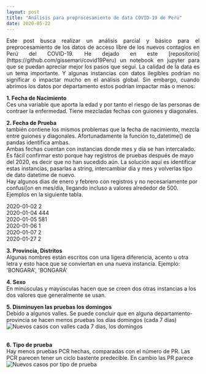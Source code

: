 ```yaml
---
layout: post
title: "Análisis para preprocesamiento de data COVID-19 de Perú"
date: 2020-05-22
---
```

<p align="justify">
Este post busca realizar un análisis parcial y básico para el preprocesamiento de los datos de acceso libre de los nuevos contagios en Perú del COVID-19. He dejado en este [repositorio](https://github.com/gissemari/covid19Peru) un notebook en jupyter para que se puedan apreciar mejor los pasos que seguí.
La calidad de la data es un tema importante. Y algunas instancias con datos ilegibles podrían no significar o impactar mucho en el análisis global. Sin embargo, cuando abrimos los datos por departamento estos podrían impactar más o menos:<br/>

<b>1. Fecha de Nacimiento</b><br/>
Ces una variable que aporta la edad y por tanto el riesgo de las personas de contraer la enfermedad. Tiene mezcladas fechas con guiones y diagonales.<br/>

<b>2. Fecha de Prueba</b><br/>
también contiene los mismos problemas que la fecha de nacimiento, mezcla entre guiones y diagonales. Afortunadamente la función to_datetime() de pandas identifica ambas.<br/>
Ambas fechas cuentan con instancias donde mes y día se han intercalado. Es fácil confirmar esto porque hay registros de pruebas después de mayo del 2020, es decir que no han sucedido aún. La solución aquí es identificar estas instancias, pasarlas a string, intercambiar dia y mes y volverlas tipo de dato datetime de nuevo.<br/>
Hay algunos dias de enero y febrero con registros y no necesariamente por confusi[on en mes/dia, llegando incluso a valores alrededor de 500. Ejemplos en la siguiente tabla.<br/>


2020-01-02	  2<br/>
2020-01-04	444<br/>
2020-01-05	581<br/>
2020-01-06	  1<br/>
2020-01-07	  2<br/>
2020-01-27	  2<br/>

<!--
 <table style="width:30%">
  <tr>
    <th>FECHA_PRUEBA</th>
    <th>CONTADOR</th>
  </tr>
  <tr>
    <td>2020-01-02</td>
    <td>2</td>
  </tr>
  <tr>
    <td>2020-01-04</td>
    <td>444</td>
  </tr>
   <tr>
    <td>2020-01-05</td>
    <td>581</td>
  </tr>
  <tr>
    <td>...</td>
    <td>...</td>
  </tr>
   <tr>
    <td>2020-01-27</td>
    <td>2</td>
  </tr>
</table> 
<br/>
-->


<b>3. Provincia, Distritos</b><br/>
Algunas nombres están escritos con una ligera diferencia, acento u otra letra y esto hace que se conviertan en una nueva instancia. Ejemplo: 'BONGARA', 'BONGARÁ'<br/>

<b>4. Sexo</b><br/>
En minúsculas y mayúsculas hacen que se creen dos otras instancias a los dos valores que generalmente se usan.<br/>


<b>5. Disminuyen las pruebas los domingos</b><br/>
Debido a algunos valles. Se puede concluir que en alguna departamento-provincia se hacen menos pruebas los días domingos (cada 7 dias)<br/>
<img src="../../../images/covid/valleysSundays.png" alt="Nuevos casos con valles cada 7 dias, los domingos">

<br/>
<b>6. Tipo de prueba</b><br/>
Hay menos pruebas PCR hechas, comparadas con el número de PR. Las PCR parecen tener un ciclo bastente predecible. En cambio las PR parece<br/>
<img src="../../../images/covid/testType.png" alt="Nuevos casos por tipo de prueba">

</p>
